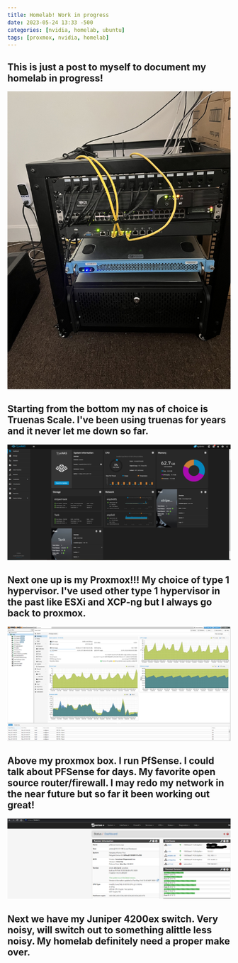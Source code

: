 ```yaml
---
title: Homelab! Work in progress
date: 2023-05-24 13:33 -500
categories: [nvidia, homelab, ubuntu]
tags: [proxmox, nvidia, homelab]
---
```


## This is just a post to myself to document my homelab in progress!

![homelab][def]

[def]: /assets/img/IMG-0217.jpg





## Starting from the bottom my nas of choice is Truenas Scale. I've been using truenas for years and it never let me down so far.

![homelab][truenas]

[truenas]: /assets/img/truenas.png


## Next one up is my Proxmox!!! My choice of type 1 hypervisor. I've used other type 1 hypervisor in the past like ESXi and  XCP-ng but I always go back to proxmox.

![homelab][proxmox]

[proxmox]: /assets/img/proxmox.png



## Above my proxmox box. I run PfSense. I could talk about PFSense for days. My favorite  open source router/firewall. I may redo my network in the near future but so far it been working out great!

![homelab][pfsense]

[pfsense]: /assets/img/pfsense%2C10.0.0.1.png




## Next we have my Juniper 4200ex switch. Very noisy, will switch out to something alittle less noisy. My homelab  definitely need a proper make over.